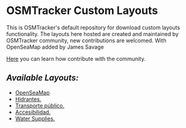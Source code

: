 # OSMTracker Custom Layouts

This is OSMTracker's default repository for download custom layouts functionality. The layouts here hosted are created and maintained by OSMTracker community, new contributions are welcomed.
With OpenSeaMap added by James Savage

[Here](https://github.com/labexp/osmtracker-android-layouts/wiki) you can learn how contribute with the community.

## *Available Layouts:*
+ [OpenSeaMap](https://github.com/jsavage/osmtracker-android-layouts-osm/blob/master/layouts/openseamap/README.md)
+ [Hidrantes.](https://github.com/jsavage/osmtracker-android-layouts-osm/blob/master/layouts/hidrantes/README.md)
+ [Transporte público.](https://github.com/jsavage/osmtracker-android-layouts-osm/blob/master/layouts/transporte_publico/README.md)
+ [Accesibilidad.](https://github.com/jsavage/osmtracker-android-layouts-osm/blob/master/layouts/accesibilidad/README.md)
+ [Water Supplies.](https://github.com/jsavage/osmtracker-android-layouts-osm/blob/master/layouts/water_supply/README.md)
